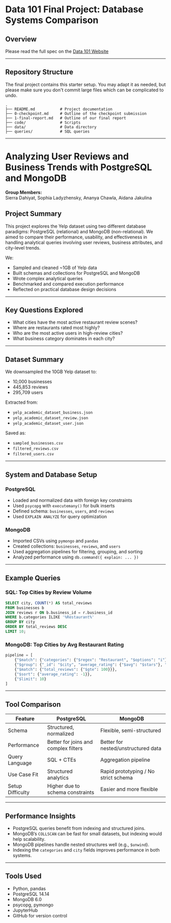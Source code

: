 # Data 101 Final Project: Database Systems Comparison

## Overview

Please read the full spec on the [Data 101 Website](https://data101.org/fa24/assignments/final-project/)

---

## Repository Structure

The final project contains this starter setup. You may adapt it as needed, but please make sure you don't commit large files which can be complicated to undo.

```
.
├── README.md           # Project documentation
├── 0-checkpoint.md     # Outline of the checkpoint submission
├── 1-final-report.md   # Outline of our final report
├── code/               # Scripts
├── data/               # Data directory 
├── queries/            # SQL queries
```

---

# Analyzing User Reviews and Business Trends with PostgreSQL and MongoDB

**Group Members:**  
Sierra Dahiyat, Sophia Ladyzhensky, Ananya Chawla, Aidana Jakulina

## Project Summary

This project explores the Yelp dataset using two different database paradigms: PostgreSQL (relational) and MongoDB (non-relational). We aimed to compare their performance, usability, and effectiveness in handling analytical queries involving user reviews, business attributes, and city-level trends.

We:
- Sampled and cleaned ~1GB of Yelp data
- Built schemas and collections for PostgreSQL and MongoDB
- Wrote complex analytical queries
- Benchmarked and compared execution performance
- Reflected on practical database design decisions

---

## Key Questions Explored

- What cities have the most active restaurant review scenes?
- Where are restaurants rated most highly?
- Who are the most active users in high-review cities?
- What business category dominates in each city?

---

## Dataset Summary

We downsampled the 10GB Yelp dataset to:
- 10,000 businesses
- 445,853 reviews
- 295,709 users

Extracted from:
- `yelp_academic_dataset_business.json`
- `yelp_academic_dataset_review.json`
- `yelp_academic_dataset_user.json`

Saved as:
- `sampled_businesses.csv`
- `filtered_reviews.csv`
- `filtered_users.csv`

---

## System and Database Setup

### PostgreSQL
- Loaded and normalized data with foreign key constraints
- Used `psycopg` with `executemany()` for bulk inserts
- Defined schema: `businesses`, `users`, and `reviews`
- Used `EXPLAIN ANALYZE` for query optimization

### MongoDB
- Imported CSVs using `pymongo` and `pandas`
- Created collections: `businesses`, `reviews`, and `users`
- Used aggregation pipelines for filtering, grouping, and sorting
- Analyzed performance using `db.command({ explain: ... })`

---

## Example Queries

### SQL: Top Cities by Review Volume
```sql
SELECT city, COUNT(*) AS total_reviews
FROM businesses b
JOIN reviews r ON b.business_id = r.business_id
WHERE b.categories ILIKE '%Restaurant%'
GROUP BY city
ORDER BY total_reviews DESC
LIMIT 10;
```

### MongoDB: Top Cities by Avg Restaurant Rating
```python
pipeline = [
    {"$match": {"categories": {"$regex": "Restaurant", "$options": "i"}}},
    {"$group": {"_id": "$city", "average_rating": {"$avg": "$stars"}, "total_reviews": {"$sum": "$review_count"}}},
    {"$match": {"total_reviews": {"$gte": 100}}},
    {"$sort": {"average_rating": -1}},
    {"$limit": 10}
]
```

---

## Tool Comparison

| Feature          | PostgreSQL                           | MongoDB                             |
|------------------|--------------------------------------|-------------------------------------|
| Schema           | Structured, normalized               | Flexible, semi-structured           |
| Performance      | Better for joins and complex filters | Better for nested/unstructured data |
| Query Language   | SQL + CTEs                           | Aggregation pipeline                |
| Use Case Fit     | Structured analytics                 | Rapid prototyping / No strict schema |
| Setup Difficulty | Higher due to schema constraints     | Easier and more flexible            |

---

## Performance Insights

- PostgreSQL queries benefit from indexing and structured joins.
- MongoDB’s `COLLSCAN` can be fast for small datasets, but indexing would help scalability.
- MongoDB pipelines handle nested structures well (e.g., `$unwind`).
- Indexing the `categories` and `city` fields improves performance in both systems.


---

## Tools Used

- Python, pandas
- PostgreSQL 14.14
- MongoDB 6.0
- psycopg, pymongo
- JupyterHub
- GitHub for version control
